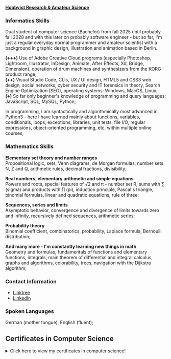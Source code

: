 **[Hobbyist Research & Amateur Science](https://cranjah-hobbyist-research.myportfolio.com/)**


### Informatics Skills

Dual student of computer science (Bachelor) from fall 2025 until probably fall 2028 and with this later on probably software engineer - but so far, I'm just a regular everyday normal programmer and amateur scientist with a background in graphic design, illustration and animation based in Berlin.

**(+++)** Use of Adobe Creative Cloud programs (especially Photoshop, Lightroom, Illustrator, InDesign, Animate, After Effects, Xd, Bridge, Dimension), operation of drum machines and synthesizers from the KORG product range;\
**(++)** Visual Studio Code, CLIs, UX / UI design, HTML5 and CSS3 web design, social networks, cyber security and IT forensics in theory, Search Engine Optimization (SEO), operating systems: Windows, MacOS, Linux;\
**(+)** So far only beginner's knowledge of programming and query languages: JavaScript, SQL, MySQL, Python;

In programming, I am syntactically and algorithmically most advanced in Python3 - here I have learned mainly about functions, variables, conditionals, loops, exceptions, libraries, unit tests, file I/O, regular expressions, object-oriented programming, etc. within multiple online courses;


### Mathematics Skills

**Elementary set theory and number ranges**\
Propositional logic, sets, Venn diagrams, de Morgan formulas, number sets N, Z and Q, arithmetic rules, decimal fractions, divisibility;

**Real numbers, elementary arithmetic and simple equations**\
Powers and roots, special features of √2 and π - number set R, sums with ∑ (sigma) and products with ∏ (pi), induction principle, Pascal's triangle, binomial formulas, linear and quadratic equations, rule of three;

**Sequences, series and limits**\
Asymptotic behavior, convergence and divergence of limits towards zero and infinity, recursively defined sequences, arithmetic series;

**Probability theory**\
Binomial coefficient, combinatorics, probability, Laplace formula, Bernoulli distribution;

**And many more - I'm constantly learning new things in math**\
Geometry and formulas, fundamentals of functions and elementary functions, integrals, main theorem of differential and integral calculus, graphs and algorithms, colorability, trees, navigation with the Dijkstra algorithm;


### Contact Information

- [Linktree](https://linktr.ee/marcmichelmuench)
- [LinkedIn](https://www.linkedin.com/in/marcmichelmuench)


### Spoken Languages

German (mother tongue), English (fluent);


## Certificates in Computer Science

<details>
  <summary>Click here to view my certificates in computer science!</summary>
  <span>
    <img alt="Vocational Training in Graphic Design, Final Certificate v1" src="https://raw.githubusercontent.com/Cranjah/Cranjah/main/images/Certificates-IT-MMMuench-01.png" width="350">
  </span>
  <span>
    <img alt="Vocational Training in Graphic Design, Final Certificate v2" src="https://raw.githubusercontent.com/Cranjah/Cranjah/main/images/Certificates-IT-MMMuench-02.png" width="350">
  </span>
  <span>
    <img alt="Introduction to Linux by Linux Foundation via edX" src="https://raw.githubusercontent.com/Cranjah/Cranjah/main/images/Certificates-IT-MMMuench-03.png" width="350">
  </span>
  <span>
    <img alt="Introduction to Web Development by Microsoft Corporation via edX" src="https://raw.githubusercontent.com/Cranjah/Cranjah/main/images/Certificates-IT-MMMuench-04.png" width="350">
  </span>
  <span>
    <img alt="Introduction to Project Management by University of Adelaide via edX" src="https://raw.githubusercontent.com/Cranjah/Cranjah/main/images/Certificates-IT-MMMuench-05.png" width="350">
  </span>
  <span>
    <img alt="Introduction to Cyberwar, Surveillance and Security by University of Adelaide via edX" src="https://raw.githubusercontent.com/Cranjah/Cranjah/main/images/Certificates-IT-MMMuench-06.png" width="350">
  </span>
  <span>
    <img alt="Open Online Course on Fighting Cybercrime by Friedrich-Alexander-University" src="https://raw.githubusercontent.com/Cranjah/Cranjah/main/images/Certificates-IT-MMMuench-07.png" width="703">
  </span>
    <span>
    <img alt="Introduction to Programming with Python by Harvard University via edX" src="https://raw.githubusercontent.com/Cranjah/Cranjah/main/images/Certificates-IT-MMMuench-08.png" width="350">
  </span>
  <span>
    <img alt="Open Online Course 'Coding Foundations' via Sololearn" src="https://raw.githubusercontent.com/Cranjah/Cranjah/main/images/Certificates-IT-MMMuench-09.png" width="350">
  </span>
  <span>
    <img alt="Open Online Course 'Introduction to Python' via Sololearn" src="https://raw.githubusercontent.com/Cranjah/Cranjah/main/images/Certificates-IT-MMMuench-10.png" width="350">
  </span>
  <span>
    <img alt="Open Online Course 'Python Intermediate' via Sololearn" src="https://raw.githubusercontent.com/Cranjah/Cranjah/main/images/Certificates-IT-MMMuench-11.png" width="350">
  </span>
  <span>
    <img alt="Open Online Course 'Introduction to SQL' via Sololearn" src="https://raw.githubusercontent.com/Cranjah/Cranjah/main/images/Certificates-IT-MMMuench-12.png" width="350">
  </span>
  <span>
    <img alt="Open Online Course 'SQL Intermediate' via Sololearn" src="https://raw.githubusercontent.com/Cranjah/Cranjah/main/images/Certificates-IT-MMMuench-13.png" width="350">
  </span>
  <span>
    <img alt="Pre-College-Course on Computer Science by University of Würzburg" src="https://raw.githubusercontent.com/Cranjah/Cranjah/main/images/Certificates-IT-MMMuench-14.png" width="350">
  </span>
  <span>
    <img alt="Pre-College-Course on Mathematics by University of Würzburg" src="https://raw.githubusercontent.com/Cranjah/Cranjah/main/images/Certificates-IT-MMMuench-15.png" width="350">
  </span>
</details>
